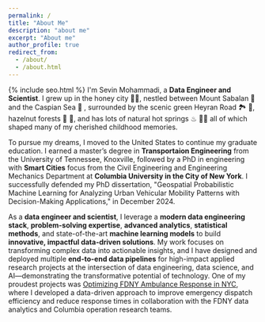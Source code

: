 ```yaml
---
permalink: /
title: "About Me"
description: "about me"
excerpt: "About me"
author_profile: true
redirect_from: 
  - /about/
  - /about.html
---
```

{% include seo.html %}
I'm Sevin Mohammadi, a **Data Engineer and Scientist**. I grew up in the honey city 🍯🐝, nestled between Mount Sabalan 🗻 and the Caspian Sea 🌊 , surrounded by the scenic green Heyran Road 🏞 🍃, hazelnut forests 🌳 🌰, and has lots of natural hot springs ♨ 🏊‍♀️ all of which shaped many of my cherished childhood memories.

To pursue my dreams, I moved to the United States to continue my graduate education. I earned a master’s degree in **Transportaion Engineering** from the University of Tennessee, Knoxville, followed by a PhD in engineering with **Smart Cities** focus from the Civil Engineering and Engineering Mechanics Department at **Columbia University in the City of New York**. I successfully defended my PhD dissertation, "Geospatial Probabilistic Machine Learning for Analyzing Urban Vehicular Mobility Patterns with Decision-Making Applications," in December 2024.


As a **data engineer and scientist**, I leverage a **modern data engineering stack**, **problem-solving expertise**, **advanced analytics**, **statistical methods**, and state-of-the-art **machine learning models** to build **innovative, impactful data-driven solutions**. My work focuses on transforming complex data into actionable insights, and I have designed and deployed multiple **end-to-end data pipelines** for high-impact applied research projects at the intersection of data engineering, data science, and AI—demonstrating the transformative potential of technology. One of my proudest projects was [Optimizing FDNY Ambulance Response in NYC](https://www.engineering.columbia.edu/about/news/optimizing-fdny-ambulance-response), where I developed a data-driven approach to improve emergency dispatch efficiency and reduce response times in collaboration with the FDNY data analytics and Columbia operation research teams.


